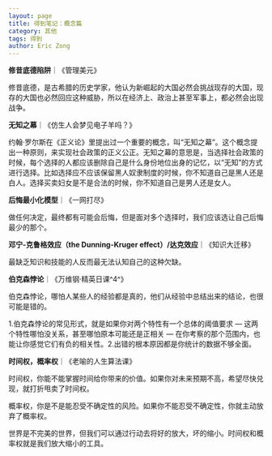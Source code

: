 ```yaml
---
layout: page
title: 得到笔记：概念篇
category: 其他
tags: 得到
author: Eric Zong
---
```




**修昔底德陷阱**｜《管理美元》

修昔底德，是古希腊的历史学家，他认为新崛起的大国必然会挑战现存的大国，现存的大国也必然回应这种威胁，所以在经济上、政治上甚至军事上，都必然会出现战争。

**无知之幕**｜《仿生人会梦见电子羊吗？》

约翰·罗尔斯在《正义论》里提出过一个重要的概念，叫“无知之幕”。这个概念提出一种原则，来实现社会政策的正义公正。无知之幕的意思是，当选择社会政策的时候，每个选择的人都应该删除自己是什么身份地位出身的记忆，以“无知”的方式进行选择。比如选择应不应该保留黑人奴隶制度的时候，你不知道自己是黑人还是白人。选择买卖妇女是不是合法的时候，你不知道自己是男人还是女人。

**后悔最小化模型**｜《一网打尽》

做任何决定，最终都有可能会后悔，但是面对多个选择时，我们应该选让自己后悔最少的那个。

**邓宁-克鲁格效应（the Dunning-Kruger effect）/达克效应**｜《知识大迁移》

最缺乏知识和技能的人反而最无法认知自己的这种欠缺。

**伯克森悖论**｜《万维钢·精英日课^4^》

伯克森悖论，哪怕人某些人的经验都是真的，他们从经验中总结出来的结论，也很可能是错的。

1.伯克森悖论的常见形式，就是如果你对两个特性有一个总体的阈值要求 — 这两个特性哪怕没关系，甚至哪怕原本可能还是正相关 — 在你考察的那个范围内，也能让你感觉它们有负的相关性。2.出错的根本原因都是你统计的数据不够全面。

**时间权，概率权**｜《老喻的人生算法课》

时间权，你能不能掌握时间给你带来的价值。如果你对未来预期不高，希望尽快兑现，就打折甩卖了时间权。

概率权，你是不是能忍受不确定性的风险。如果你不能忍受不确定性，你就主动放弃了概率权。

世界是不完美的世界，但我们可以通过行动去将好的放大，坏的缩小。时间权和概率权就是我们放大缩小的工具。